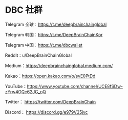 # DBC 社群

Telegram 全球：https://t.me/deepbrainchainglobal

Telegram 韩国：https://t.me/DeepBrainChainKor

Telegram 中国：https://t.me/dbcwallet

Reddit：u/DeepBrainChainGlobal

Medium：https://deepbrainchainglobal.medium.com/

Kakao：https://open.kakao.com/o/svE0PtDd

YouTube：https://www.youtube.com/channel/UCE8fSDw-zYrw4OQc62JG_pQ

Twitter： https://twitter.com/DeepBrainChain

Discord： https://discord.gg/e979V35jvc
